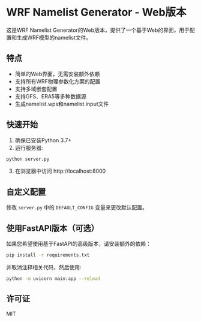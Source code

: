 # WRF Namelist Generator - Web版本

这是WRF Namelist Generator的Web版本，提供了一个基于Web的界面，用于配置和生成WRF模型的namelist文件。

## 特点

- 简单的Web界面，无需安装额外依赖
- 支持所有WRF物理参数化方案的配置
- 支持多域嵌套配置
- 支持GFS、ERA5等多种数据源
- 生成namelist.wps和namelist.input文件

## 快速开始

1. 确保已安装Python 3.7+
2. 运行服务器:

```bash
python server.py
```

3. 在浏览器中访问 http://localhost:8000

## 自定义配置

修改 `server.py` 中的 `DEFAULT_CONFIG` 变量来更改默认配置。

## 使用FastAPI版本（可选）

如果您希望使用基于FastAPI的高级版本，请安装额外的依赖：

```bash
pip install -r requirements.txt
```

并取消注释相关代码，然后使用:

```bash
python -m uvicorn main:app --reload
```

## 许可证

MIT 